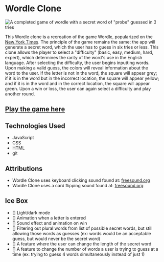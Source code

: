 # Wordle Clone

![A completed game of wordle with a secret word of "probe" guessed in 3 tries](https://imgur.com/a/VF1byGY)

This Wordle clone is a recreation of the game Wordle, popularized on the [New York Times](https://www.nytimes.com/games/wordle/index.html). The principle of the game remains the same: the app will generate a secret word, which the user has to guess in six tries or less. This clone allows the player to select a "difficulty" (basic, easy, medium, hard, expert), which determines the rarity of the word's use in the English language. After selecting the difficulty, the user begins inputting words. Upon making a valid guess, the colors will reveal information about the word to the user. If the letter is not in the word, the square will appear grey; if it is in the word but in the incorrect location, the square will appear yellow; and if it is in the word and in the correct location, the square will appear green. Upon a win or loss, the user can again select a difficulty and play another round. 

## [Play the game here](https://danielle-wordle-clone.netlify.app/)

## Technologies Used 

- JavaScript
- CSS
- HTML
- git 

## Attributions 

- Wordle Clone uses keyboard clicking sound found at: [freesound.org](https://freesound.org/people/Mcflarben/sounds/523768/)
- Wordle Clone uses a card flipping sound found at: [freesound.org](https://freesound.org/people/Splashdust/sounds/84322/)

## Ice Box 

- [] Light/dark mode 
- [] Animation when a letter is entered 
- [] Sound effect and animation on win 
- [] Filtering out plural words from list of possible secret words, but still allowing those words as guesses (ex: words would be an acceptable guess, but would never be the secret word)
- [] A feature where the user can change the length of the secret word 
- [] A feature to change the number of words a user is trying to guess at a time (ex: trying to guess 4 words simultaneously instead of just 1)